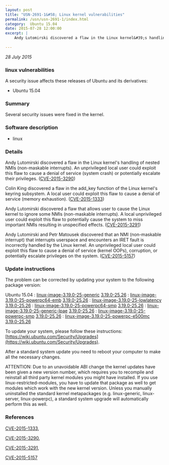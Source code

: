 ```yaml
---
layout: post
title: "USN-2691-1&#58; Linux kernel vulnerabilities"
permalink: /usn/usn-2691-1/index.html
category:  Ubuntu 15.04
date: 2015-07-28 12:00:00
excerpt: |
    Andy Lutomirski discovered a flaw in the Linux kernel&#39;s handling of nested NMIs (non-maskable interrupts). An unprivileged local user could exploit this flaw to cause a denial of service (system crash) or potentially escalate their privileges. ([CVE-2015-3290](http://people.ubuntu.com/~ubuntu-security/cve/CVE-2015-3290))
    
--- 
```

 
 

*28 July 2015*

### linux vulnerabilities

A security issue affects these releases of Ubuntu and its derivatives:

* Ubuntu 15.04

### Summary

Several security issues were fixed in the kernel. 

### Software description

* linux 

### Details

Andy Lutomirski discovered a flaw in the Linux kernel&#39;s handling of nested NMIs (non-maskable interrupts). An unprivileged local user could exploit this flaw to cause a denial of service (system crash) or potentially escalate their privileges. ([CVE-2015-3290](http://people.ubuntu.com/~ubuntu-security/cve/CVE-2015-3290))

Colin King discovered a flaw in the add_key function of the Linux kernel&#39;s keyring subsystem. A local user could exploit this flaw to cause a denial of service (memory exhaustion). ([CVE-2015-1333](http://people.ubuntu.com/~ubuntu-security/cve/CVE-2015-1333))

Andy Lutomirski discovered a flaw that allows user to cause the Linux kernel to ignore some NMIs (non-maskable interrupts). A local unprivileged user could exploit this flaw to potentially cause the system to miss important NMIs resulting in unspecified effects. ([CVE-2015-3291](http://people.ubuntu.com/~ubuntu-security/cve/CVE-2015-3291))

Andy Lutomirski and Petr Matousek discovered that an NMI (non-maskable interrupt) that interrupts userspace and encounters an IRET fault is incorrectly handled by the Linux kernel. An unprivileged local user could exploit this flaw to cause a denial of service (kernel OOPs), corruption, or potentially escalate privileges on the system. ([CVE-2015-5157](http://people.ubuntu.com/~ubuntu-security/cve/CVE-2015-5157)) 

### Update instructions

The problem can be corrected by updating your system to the following package version:

Ubuntu 15.04
 : [linux-image-3.19.0-25-generic](https://launchpad.net/ubuntu/+source/linux) <span> [3.19.0-25.26](https://launchpad.net/ubuntu/+source/linux/3.19.0-25.26) </span> 
 : [linux-image-3.19.0-25-powerpc64-emb](https://launchpad.net/ubuntu/+source/linux) <span> [3.19.0-25.26](https://launchpad.net/ubuntu/+source/linux/3.19.0-25.26) </span> 
 : [linux-image-3.19.0-25-lowlatency](https://launchpad.net/ubuntu/+source/linux) <span> [3.19.0-25.26](https://launchpad.net/ubuntu/+source/linux/3.19.0-25.26) </span> 
 : [linux-image-3.19.0-25-powerpc64-smp](https://launchpad.net/ubuntu/+source/linux) <span> [3.19.0-25.26](https://launchpad.net/ubuntu/+source/linux/3.19.0-25.26) </span> 
 : [linux-image-3.19.0-25-generic-lpae](https://launchpad.net/ubuntu/+source/linux) <span> [3.19.0-25.26](https://launchpad.net/ubuntu/+source/linux/3.19.0-25.26) </span> 
 : [linux-image-3.19.0-25-powerpc-smp](https://launchpad.net/ubuntu/+source/linux) <span> [3.19.0-25.26](https://launchpad.net/ubuntu/+source/linux/3.19.0-25.26) </span> 
 : [linux-image-3.19.0-25-powerpc-e500mc](https://launchpad.net/ubuntu/+source/linux) <span> [3.19.0-25.26](https://launchpad.net/ubuntu/+source/linux/3.19.0-25.26) </span> 

To update your system, please follow these instructions: [https://wiki.ubuntu.com/Security/Upgrades](https://wiki.ubuntu.com/Security/Upgrades).

After a standard system update you need to reboot your computer to make all the necessary changes.

ATTENTION: Due to an unavoidable ABI change the kernel updates have been given a new version number, which requires you to recompile and reinstall all third party kernel modules you might have installed. If you use linux-restricted-modules, you have to update that package as well to get modules which work with the new kernel version. Unless you manually uninstalled the standard kernel metapackages (e.g. linux-generic, linux-server, linux-powerpc), a standard system upgrade will automatically perform this as well. 

### References

 
 [CVE-2015-1333](http://people.ubuntu.com/~ubuntu-security/cve/CVE-2015-1333), 

 [CVE-2015-3290](http://people.ubuntu.com/~ubuntu-security/cve/CVE-2015-3290), 

 [CVE-2015-3291](http://people.ubuntu.com/~ubuntu-security/cve/CVE-2015-3291), 

 [CVE-2015-5157](http://people.ubuntu.com/~ubuntu-security/cve/CVE-2015-5157)
 

